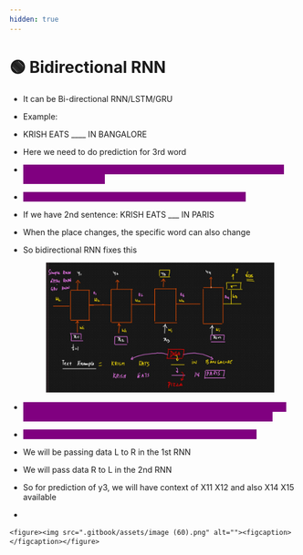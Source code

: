 ```yaml
---
hidden: true
---
```


# 🟢 Bidirectional RNN

* It can be Bi-directional RNN/LSTM/GRU
* &#x20;Example:
* KRISH EATS \_\_\_\_ IN BANGALORE
* Here we need to do prediction for 3rd word
* <mark style="color:purple;background-color:purple;">**For this if we use simple RNN/LSTM/GRU then the prediction will be based on 1st 2 words**</mark>
* <mark style="color:purple;background-color:purple;">**But here we should also need context of upcoming words**</mark>
* If we have 2nd sentence: KRISH EATS \_\_\_ IN PARIS
* When the place changes, the specific word can also change
*   So bidirectional RNN fixes this

    <figure><img src=".gitbook/assets/image (59).png" alt=""><figcaption></figcaption></figure>
* <mark style="color:purple;background-color:purple;">**Here if y3 needs context of the upcoming words, then we will have 1 more RNN which will have words coming in the reverse direction**</mark>
* <mark style="color:purple;background-color:purple;">**Outputs of both RNN will be combined to get the final output**</mark>
* We will be passing data L to R in the 1st RNN
* We will pass data R to L in the 2nd RNN
* So for prediction of y3, we will have context of X11 X12 and also X14 X15 available&#x20;
*

    <figure><img src=".gitbook/assets/image (60).png" alt=""><figcaption></figcaption></figure>
